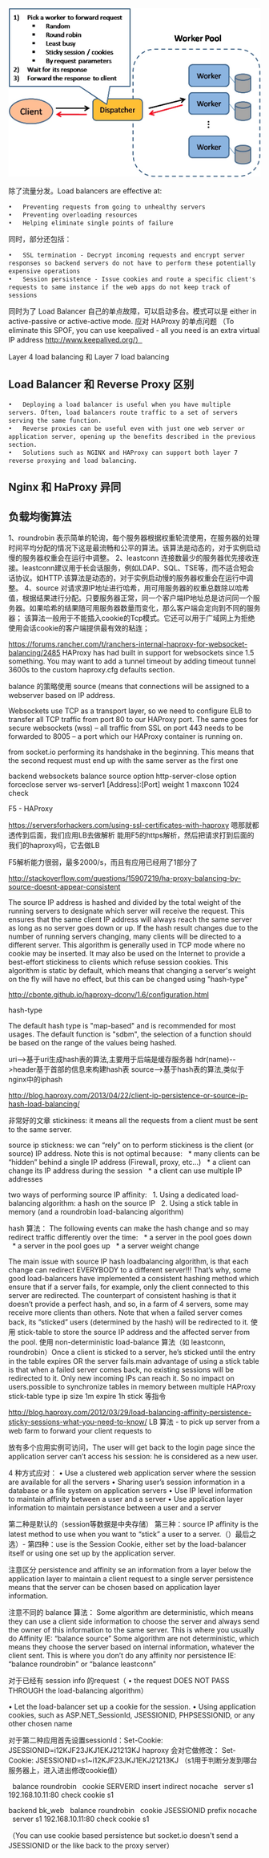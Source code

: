 


![](media/14903174964297.jpg)


除了流量分发。Load balancers are effective at:

	•	Preventing requests from going to unhealthy servers
	•	Preventing overloading resources
	•	Helping eliminate single points of failure

同时，部分还包括：

	•	SSL termination - Decrypt incoming requests and encrypt server responses so backend servers do not have to perform these potentially expensive operations
	•	Session persistence - Issue cookies and route a specific client's requests to same instance if the web apps do not keep track of sessions

同时为了 Load Balancer 自己的单点故障，可以启动多台。模式可以是  either in active-passive or active-active mode. 
应对 HAProxy 的单点问题 （To eliminate this SPOF, you can use keepalived - all you need is an extra virtual IP address http://www.keepalived.org/）


Layer 4 load balancing 和 Layer 7 load balancing




## Load Balancer 和 Reverse Proxy 区别

	•	Deploying a load balancer is useful when you have multiple servers. Often, load balancers route traffic to a set of servers serving the same function.
	•	Reverse proxies can be useful even with just one web server or application server, opening up the benefits described in the previous section.
	•	Solutions such as NGINX and HAProxy can support both layer 7 reverse proxying and load balancing.


## Nginx 和 HaProxy 异同

## 负载均衡算法

1、roundrobin 
表示简单的轮询，每个服务器根据权重轮流使用，在服务器的处理时间平均分配的情况下这是最流畅和公平的算法。该算法是动态的，对于实例启动慢的服务器权重会在运行中调整。 
2、leastconn 
连接数最少的服务器优先接收连接。leastconn建议用于长会话服务，例如LDAP、SQL、TSE等，而不适合短会话协议。如HTTP.该算法是动态的，对于实例启动慢的服务器权重会在运行中调整。 
4、source 
对请求源IP地址进行哈希，用可用服务器的权重总数除以哈希值，根据结果进行分配。只要服务器正常，同一个客户端IP地址总是访问同一个服务器。如果哈希的结果随可用服务器数量而变化，那么客户端会定向到不同的服务器； 该算法一般用于不能插入cookie的Tcp模式。它还可以用于广域网上为拒绝使用会话cookie的客户端提供最有效的粘连； 




https://forums.rancher.com/t/ranchers-internal-haproxy-for-websocket-balancing/2485
HAProxy has had built in support for websockets since 1.5 something.
You may want to add a tunnel timeout by adding timeout tunnel 3600s to the custom haproxy.cfg defaults section.


balance 的策略使用 source (means that connections will be assigned to a webserver based on IP address.

Websockets use TCP as a transport layer, so we need to configure ELB to transfer all TCP traffic from port 80 to our HAProxy port. The same goes for secure websockets (wss) – all traffic from SSL on port 443 needs to be forwarded to 8005 – a port which our HAProxy container is running on.

from socket.io performing its handshake in the beginning. This means that the second request must end up with the same server as the first one

backend websockets
  balance source
  option http-server-close
  option forceclose
  server ws-server1 [Address]:[Port] weight 1 maxconn 1024 check


F5 - HAProxy

https://serversforhackers.com/using-ssl-certificates-with-haproxy
嗯那就都透传到后面，我们应用LB去做解析
能用F5的https解析，然后把请求打到后面的我们的haproxy吗，它去做LB

F5解析能力很弱，最多2000/s，而且有应用已经用了1部分了





http://stackoverflow.com/questions/15907219/ha-proxy-balancing-by-source-doesnt-appear-consistent


The source IP address is hashed and divided by the total weight of the running servers to designate which server will receive the request. This ensures that the same client IP address will always reach the same server as long as no server goes down or up. If the hash result changes due to the number of running servers changing, many clients will be directed to a different server. This algorithm is generally used in TCP mode where no cookie may be inserted. It may also be used on the Internet to provide a best-effort stickiness to clients which refuse session cookies. This algorithm is static by default, which means that changing a server's weight on the fly will have no effect, but this can be changed using "hash-type"

http://cbonte.github.io/haproxy-dconv/1.6/configuration.html


hash-type <method> <function> <modifier>

The default hash type is "map-based" and is recommended for most usages. The
default function is "sdbm", the selection of a function should be based on
the range of the values being hashed.


uri-->基于uri生成hash表的算法,主要用于后端是缓存服务器
hdr(name)-->header基于首部的信息来构建hash表
source-->基于hash表的算法,类似于nginx中的iphash

http://blog.haproxy.com/2013/04/22/client-ip-persistence-or-source-ip-hash-load-balancing/

非常好的文章
stickiness: it means all the requests from a client must be sent to the same server.


source ip stickness:
we can “rely” on to perform stickiness is the client (or source) IP address.
Note this is not optimal because:
  * many clients can be “hidden” behind a single IP address (Firewall, proxy, etc…)
  * a client can change its IP address during the session
  * a client can use multiple IP addresses

two ways of performing source IP affinity:
  1. Using a dedicated load-balancing algorithm: a hash on the source IP
  2. Using a stick table in memory (and a roundrobin load-balancing algorithm)


hash 算法：
The following events can make the hash change and so may redirect traffic differently over the time:
  * a server in the pool goes down
  * a server in the pool goes up
  * a server weight change

The main issue with source IP hash loadbalancing algorithm, is that each change can redirect EVERYBODY to a different server!!! That’s why, some good load-balancers have implemented a consistent hashing method which ensure that if a server fails, for example, only the client connected to this server are redirected. The counterpart of consistent hashing is that it doesn’t provide a perfect hash, and so, in a farm of 4 servers, some may receive more clients than others. Note that when a failed server comes back, its “sticked” users (determined by the hash) will be redirected to it.
使用 stick-table
to store the source IP address and the affected server from the pool. 使用 non-deterministic load-balance 算法（如 leastconn, roundrobin）Once a client is sticked to a server, he’s sticked until the entry in the table expires OR the server fails.main advantage of using a stick table is that when a failed server comes back, no existing sessions will be redirected to it. Only new incoming IPs can reach it. So no impact on users.possible to synchronize tables in memory between multiple HAProxy 
stick-table type ip size 1m expire 1h
stick 等指令




http://blog.haproxy.com/2012/03/29/load-balancing-affinity-persistence-sticky-sessions-what-you-need-to-know/
LB 算法 - to pick up server from a web farm to forward your client requests to

放有多个应用实例可访问，The user will get back to the login page since the application server can’t access his session: he is considered as a new user.


4 种方式应对：
 • Use a clustered web application server where the session are available for all the servers
 • Sharing user’s session information in a database or a file system on application servers
 • Use IP level information to maintain affinity between a user and a server
 • Use application layer information to maintain persistance between a user and a server


第二种是默认的（session等数据是中央存储）
第三种：source IP affinity is the latest method to use when you want to “stick” a user to a server.（）最后之选）- 
第四种：use is the Session Cookie, either set by the load-balancer itself or using one set up by the application server.

注意区分 persistence and affinity
se an information from a layer below the application layer to maintain a client request to a single server
persistence means that the server can be chosen based on application layer information.

注意不同的 balance 算法：
Some algorithm are deterministic, which means they can use a client side information to choose the server and always send the owner of this information to the same server. This is where you usually do Affinity  IE: “balance source”
Some algorithm are not deterministic, which means they choose the server based on internal information, whatever the client sent. This is where you don’t do any affinity nor persistence  IE: “balance roundrobin” or “balance leastconn”


对于已经有 session info 的request（ • the request DOES NOT PASS THROUGH the load-balancing algorithm）

 • Let the load-balancer set up a cookie for the session.
 • Using application cookies, such as ASP.NET_SessionId, JSESSIONID, PHPSESSIONID, or any other chosen name

对于第二种应用首先设置sessionId：Set-Cookie: JSESSIONID=i12KJF23JKJ1EKJ21213KJ
haproxy 会对它做修改： Set-Cookie: JSESSIONID=s1~i12KJF23JKJ1EKJ21213KJ （s1用于判断分发到哪台服务器上，进入进出修改cookie值）


  balance roundrobin
  cookie SERVERID insert indirect nocache
  server s1 192.168.10.11:80 check cookie s1



backend bk_web
  balance roundrobin
  cookie JSESSIONID prefix nocache
  server s1 192.168.10.11:80 check cookie s1


（You can use cookie based persistence but socket.io doesn't send a JSESSIONID or the like back to the proxy server）


